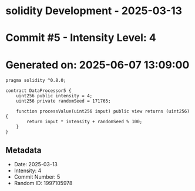 ﻿# solidity Development - 2025-03-13
# Commit #5 - Intensity Level: 4
# Generated on: 2025-06-07 13:09:00
```solidity
pragma solidity ^0.8.0;

contract DataProcessor5 {
    uint256 public intensity = 4;
    uint256 private randomSeed = 171765;

    function processValue(uint256 input) public view returns (uint256) {
        return input * intensity + randomSeed % 100;
    }
}
```
## Metadata
- Date: 2025-03-13
- Intensity: 4
- Commit Number: 5
- Random ID: 1997105978
